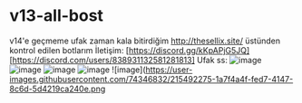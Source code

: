 # v13-all-bost
v14'e geçmeme ufak zaman kala bitirdiğim http://thesellix.site/ üstünden kontrol edilen botlarım
İletişim: [https://discord.gg/kKpAPjG5JQ] [https://discord.com/users/838931132581281813]
Ufak ss: ![image](https://user-images.githubusercontent.com/74346832/215491482-16ba9d0b-bc64-4149-9914-672b58064445.png)
![image](https://user-images.githubusercontent.com/74346832/215491998-0c77b8e7-331f-44fc-81cc-425b4191ab21.png)
![image](https://user-images.githubusercontent.com/74346832/215492039-6887c884-2eb4-4e78-b7a1-6f42cc7c4748.png)
![image](https://user-images.githubusercontent.com/74346832/215492170-02c05d05-4ddb-4a59-a18f-5d7b9bd2366e.png)
![image](https://user-images.githubusercontent.com/74346832/215492275-1a7f4a4f-fed7-4147-8c6d-5d4219ca240e.png
